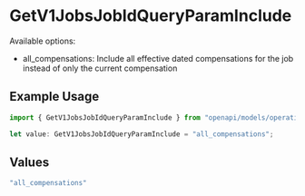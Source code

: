 # GetV1JobsJobIdQueryParamInclude

Available options:
- all_compensations: Include all effective dated compensations for the job instead of only the current compensation

## Example Usage

```typescript
import { GetV1JobsJobIdQueryParamInclude } from "openapi/models/operations";

let value: GetV1JobsJobIdQueryParamInclude = "all_compensations";
```

## Values

```typescript
"all_compensations"
```